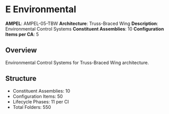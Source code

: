 # E Environmental

**AMPEL**: AMPEL-05-TBW
**Architecture**: Truss-Braced Wing
**Description**: Environmental Control Systems
**Constituent Assemblies**: 10
**Configuration Items per CA**: 5

## Overview
Environmental Control Systems for Truss-Braced Wing architecture.

## Structure
- Constituent Assemblies: 10
- Configuration Items: 50
- Lifecycle Phases: 11 per CI
- Total Folders: 550
